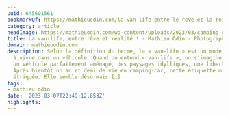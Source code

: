 ```yaml
---
uuid: 645601561
bookmarkOf: https://mathieuodin.com/la-van-life-entre-le-reve-et-la-realite-petit-guide-pratique
category: article
headImage: https://mathieuodin.com/wp-content/uploads/2023/03/camping-car-de-mathieu-odin-dans-les-alpes.jpg
title: La van-life, entre rêve et réalité ! - Mathieu Odin - Photographe
domain: mathieuodin.com
description: Selon la définition du terme, la « van-life » est un mode de vie consistant
  à vivre dans un véhicule. Quand on entend « van-life », on s’imagine tout de suite
  un véhicule parfaitement aménagé, des paysages idylliques, une liberté absolue.
  Après bientôt un an et demi de vie en camping-car, cette étiquette m'apparaît trop
  étriquée. Elle semble désormais […]
tags:
- mathieu odin
date: '2023-03-07T22:49:12.853Z'
highlights:
---
```




